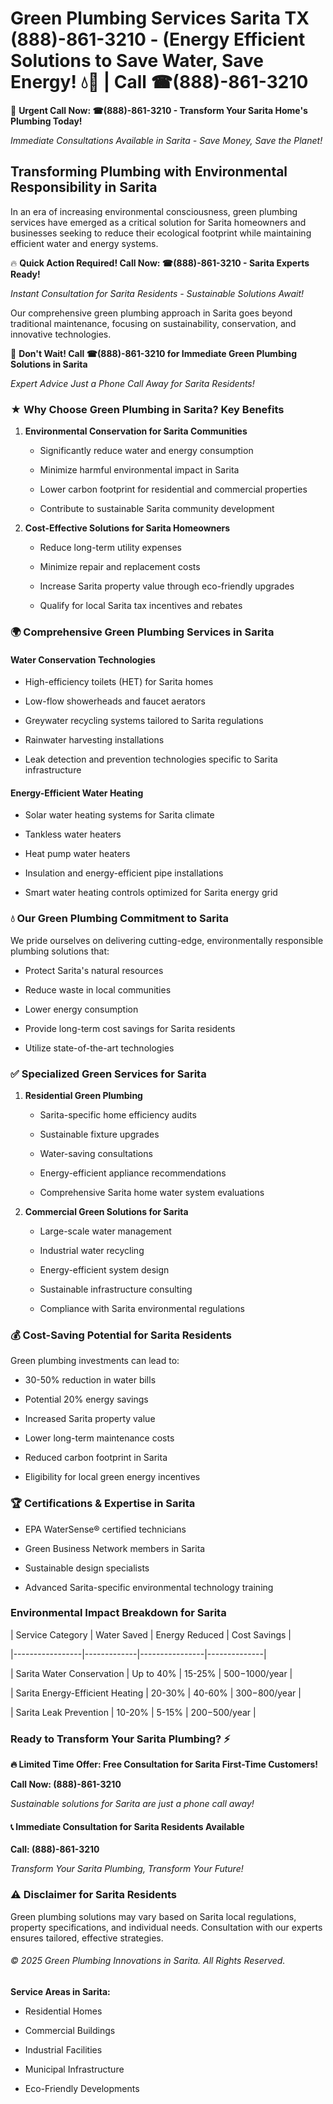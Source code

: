 # Green Plumbing Services Sarita TX (888)-861-3210 - (Energy Efficient Solutions to Save Water, Save Energy! 💧🌿 | Call ☎(888)-861-3210

🚨 **Urgent Call Now: ☎(888)-861-3210 - Transform Your Sarita Home's Plumbing Today!**
*Immediate Consultations Available in Sarita - Save Money, Save the Planet!*

## Transforming Plumbing with Environmental Responsibility in Sarita

In an era of increasing environmental consciousness, green plumbing services have emerged as a critical solution for Sarita homeowners and businesses seeking to reduce their ecological footprint while maintaining efficient water and energy systems. 

🔥 **Quick Action Required! Call Now: ☎(888)-861-3210 - Sarita Experts Ready!**
*Instant Consultation for Sarita Residents - Sustainable Solutions Await!*

Our comprehensive green plumbing approach in Sarita goes beyond traditional maintenance, focusing on sustainability, conservation, and innovative technologies.

🚨 **Don't Wait! Call ☎(888)-861-3210 for Immediate Green Plumbing Solutions in Sarita**
*Expert Advice Just a Phone Call Away for Sarita Residents!*

### ★ Why Choose Green Plumbing in Sarita? Key Benefits

1. **Environmental Conservation for Sarita Communities** 
   - Significantly reduce water and energy consumption
   - Minimize harmful environmental impact in Sarita
   - Lower carbon footprint for residential and commercial properties
   - Contribute to sustainable Sarita community development

2. **Cost-Effective Solutions for Sarita Homeowners** 
   - Reduce long-term utility expenses
   - Minimize repair and replacement costs
   - Increase Sarita property value through eco-friendly upgrades
   - Qualify for local Sarita tax incentives and rebates

### 🌍 Comprehensive Green Plumbing Services in Sarita

#### Water Conservation Technologies
- High-efficiency toilets (HET) for Sarita homes
- Low-flow showerheads and faucet aerators
- Greywater recycling systems tailored to Sarita regulations
- Rainwater harvesting installations
- Leak detection and prevention technologies specific to Sarita infrastructure

#### Energy-Efficient Water Heating
- Solar water heating systems for Sarita climate
- Tankless water heaters
- Heat pump water heaters
- Insulation and energy-efficient pipe installations
- Smart water heating controls optimized for Sarita energy grid

### 💧 Our Green Plumbing Commitment to Sarita

We pride ourselves on delivering cutting-edge, environmentally responsible plumbing solutions that:
- Protect Sarita's natural resources
- Reduce waste in local communities
- Lower energy consumption
- Provide long-term cost savings for Sarita residents
- Utilize state-of-the-art technologies

### ✅ Specialized Green Services for Sarita

1. **Residential Green Plumbing**
   - Sarita-specific home efficiency audits
   - Sustainable fixture upgrades
   - Water-saving consultations
   - Energy-efficient appliance recommendations
   - Comprehensive Sarita home water system evaluations

2. **Commercial Green Solutions for Sarita**
   - Large-scale water management
   - Industrial water recycling
   - Energy-efficient system design
   - Sustainable infrastructure consulting
   - Compliance with Sarita environmental regulations

### 💰 Cost-Saving Potential for Sarita Residents

Green plumbing investments can lead to:
- 30-50% reduction in water bills
- Potential 20% energy savings
- Increased Sarita property value
- Lower long-term maintenance costs
- Reduced carbon footprint in Sarita
- Eligibility for local green energy incentives

### 🏆 Certifications & Expertise in Sarita

- EPA WaterSense® certified technicians
- Green Business Network members in Sarita
- Sustainable design specialists
- Advanced Sarita-specific environmental technology training

### Environmental Impact Breakdown for Sarita

| Service Category | Water Saved | Energy Reduced | Cost Savings |
|-----------------|-------------|----------------|--------------|
| Sarita Water Conservation | Up to 40% | 15-25% | $500-$1000/year |
| Sarita Energy-Efficient Heating | 20-30% | 40-60% | $300-$800/year |
| Sarita Leak Prevention | 10-20% | 5-15% | $200-$500/year |

### Ready to Transform Your Sarita Plumbing? ⚡

**🔥 Limited Time Offer: Free Consultation for Sarita First-Time Customers!**

**Call Now: (888)-861-3210**
*Sustainable solutions for Sarita are just a phone call away!*

#### 📞 Immediate Consultation for Sarita Residents Available

**Call: (888)-861-3210**
*Transform Your Sarita Plumbing, Transform Your Future!*

### ⚠️ Disclaimer for Sarita Residents

Green plumbing solutions may vary based on Sarita local regulations, property specifications, and individual needs. Consultation with our experts ensures tailored, effective strategies.

###### © 2025 Green Plumbing Innovations in Sarita. All Rights Reserved.

**Service Areas in Sarita:** 
- Residential Homes
- Commercial Buildings
- Industrial Facilities
- Municipal Infrastructure
- Eco-Friendly Developments